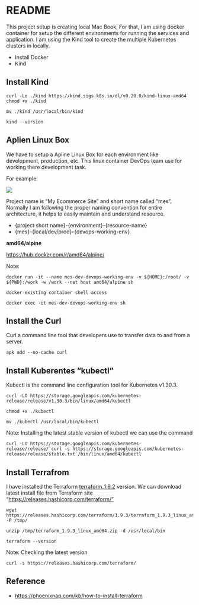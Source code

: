 # README
This project setup is creating local Mac Book, For that, I am using docker container for setup the different environments for running the services and application. I am using the Kind tool to create the multiple Kubernetes clusters in locally. 


- Install Docker
- Kind
## Install Kind
    curl -Lo ./kind https://kind.sigs.k8s.io/dl/v0.20.0/kind-linux-amd64 chmod +x ./kind
    
    mv ./kind /usr/local/bin/kind
    
    kind --version


## Aplien Linux Box

We have to setup a Apline Linux Box for each environment like development, production, etc. This linux container DevOps team use for working there development task.

For example:


![](https://paper-attachments.dropboxusercontent.com/s_3E1DC0FE6FD336ACFF9B2C07147BA02D55071C39E34DB09968E3A8F6E7EA7CDB_1721459665716_devops.drawio.png)


Project name is “My Ecommerce Site” and short name called “mes”. Normally I am following the proper naming convention for entire architecture, it helps to easily maintain and understand resource.


- {project short name}-{environment}-{resource-name}
- {mes}-{local/dev/prod}-{devops-working-env}

**amd64/alpine**  

https://hub.docker.com/r/amd64/alpine/

Note: 


    docker run -it --name mes-dev-devops-working-env -v ${HOME}:/root/ -v ${PWD}:/work -w /work --net host amd64/alpine sh
    
    docker existing container shell access
    
    docker exec -it mes-dev-devops-working-env sh


## Install the Curl

Curl a command line tool that developers use to transfer data to and from a server. 

    apk add --no-cache curl


## Install Kuberentes “kubectl”

Kubectl is the command line configuration tool for Kubernetes v1.30.3.  

    curl -LO https://storage.googleapis.com/kubernetes-release/release/v1.30.3/bin/linux/amd64/kubectl
    
    chmod +x ./kubectl
    
    mv ./kubectl /usr/local/bin/kubectl

Note: Installing the latest stable version of kubectl we can use the command

    curl -LO https://storage.googleapis.com/kubernetes-release/release/`curl -s https://storage.googleapis.com/kubernetes-release/release/stable.txt`/bin/linux/amd64/kubectl


## Install Terrafrom

I have installed the Terraform [terraform_1.9.2](https://releases.hashicorp.com/terraform/1.9.2/) version. We can download latest install file from Terraform site “https://releases.hashicorp.com/terraform/”


    wget https://releases.hashicorp.com/terraform/1.9.3/terraform_1.9.3_linux_amd64.zip -P /tmp/
    
    unzip /tmp/terraform_1.9.3_linux_amd64.zip -d /usr/local/bin
    
    terraform --version

Note: Checking the latest version

    curl -s https://releases.hashicorp.com/terraform/
## Reference
- https://phoenixnap.com/kb/how-to-install-terraform

